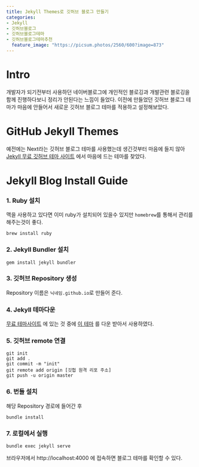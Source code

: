 ```yaml
---
title: Jekyll Themes로 깃허브 블로그 만들기
categories:
- Jekyll
- 깃허브블로그
- 깃허브블로그테마
- 깃허브블로그테마추천
  feature_image: "https://picsum.photos/2560/600?image=873"
---
```


# Intro

개발자가 되기전부터 사용하던 네이버블로그에 개인적인 블로깅과 개발관련 블로깅을 함께 진행하다보니 정리가 안된다는 느낌이 들었다.
이전에 만들었던 깃허브 블로그 테마가 마음에 안들어서 새로운 깃허브 블로그 테마를 적용하고 설정해보았다.

# GitHub Jekyll Themes

예전에는 Next라는 깃허브 블로그 테마를 사용했는데 생긴것부터 마음에 들지 않아 [Jekyll 무료 깃허브 테마 사이트](https://jekyllthemes.io/free) 에서
마음에 드는 테마를 찾았다.

# Jekyll Blog Install Guide

### 1. Ruby 설치
맥을 사용하고 있다면 이미 ruby가 설치되어 있을수 있지만 `homebrew`를 통해서 관리를 해주는것이 좋다. 
 ```
 brew install ruby
 ```

### 2. Jekyll Bundler 설치

```
gem install jekyll bundler
```

### 3. 깃허브 Repository 생성

Repository 이름은 `닉네임.github.io`로 만들어 준다.

### 4. Jekyll 테마다운

[무료 테마사이트](https://jekyllthemes.io/free) 에 있는 것 중에 [이 테마](https://jekyllthemes.io/theme/alembic) 를 다운 받아서 사용하였다.

### 5. 깃허브 remote 연결

```text
git init
git add .
git commit -m "init"
git remote add origin [깃헙 원격 리포 주소]
git push -u origin master
```

### 6. 번들 설치

해당 Repository 경로에 들어간 후

```text
bundle install
```

### 7. 로컬에서 실행

```text
bundle exec jekyll serve
```

브라우저에서 http://localhost:4000 에 접속하면 블로그 테마를 확인할 수 있다.  
